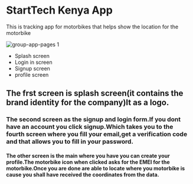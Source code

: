 # StartTech Kenya App
This is tracking app for motorbikes that helps show the location for the motorbike

![group-app-pages 1](https://user-images.githubusercontent.com/35792781/46616177-a5747700-cb22-11e8-913f-8a953c41e5b6.jpg)


<ul>
	<li>Splash screen</li>
	<li>Login in screen</li>
	<li>Signup screen</li>
	<li>profile screen</li>
		

	
	

</ul>

## The frst screen is splash screen(it contains the brand identity for the company)It as a logo.

### The second screen as the signup and login form.If you dont have an account you click signup.Which takes you to the fourth screen where you fill your email,get a verification code and that allows you to fill in your password.

#### The other screen is the main where you have you can create your profile.The motorbike icon when clicked asks for the EMEI for the motorbike.Once you are done are able to locate where you motorbike is cause you shall have received the coordinates from the data.

